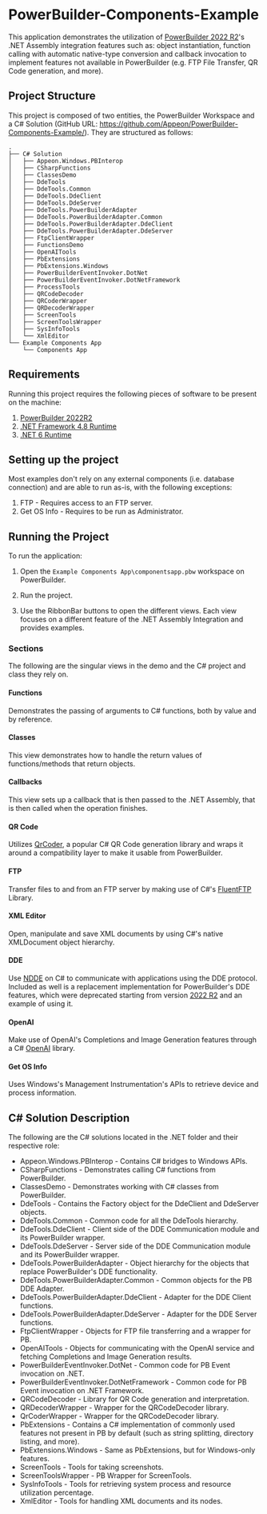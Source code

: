 # PowerBuilder-Components-Example 

This application demonstrates the utilization of [PowerBuilder 2022 R2](https://www.appeon.com/products/powerbuilder)'s .NET Assembly integration features such as: object instantiation, function calling with automatic native-type conversion and callback invocation to implement features not available in PowerBuilder (e.g. FTP File Transfer, QR Code generation, and more).

## Project Structure

This project is composed of two entities, the PowerBuilder Workspace and a C# Solution (GitHub URL: https://github.com/Appeon/PowerBuilder-Components-Example/). They are structured as follows:

```
.
├── C# Solution
│   ├── Appeon.Windows.PBInterop
│   ├── CSharpFunctions
│   ├── ClassesDemo
│   ├── DdeTools
│   ├── DdeTools.Common
│   ├── DdeTools.DdeClient
│   ├── DdeTools.DdeServer
│   ├── DdeTools.PowerBuilderAdapter
│   ├── DdeTools.PowerBuilderAdapter.Common
│   ├── DdeTools.PowerBuilderAdapter.DdeClient
│   ├── DdeTools.PowerBuilderAdapter.DdeServer
│   ├── FtpClientWrapper
│   ├── FunctionsDemo
│   ├── OpenAITools
│   ├── PbExtensions
│   ├── PbExtensions.Windows
│   ├── PowerBuilderEventInvoker.DotNet
│   ├── PowerBuilderEventInvoker.DotNetFramework
│   ├── ProcessTools
│   ├── QRCodeDecoder
│   ├── QRCoderWrapper
│   ├── QRDecoderWrapper
│   ├── ScreenTools
│   ├── ScreenToolsWrapper
│   ├── SysInfoTools
│   └── XmlEditor
└── Example Components App
    └── Components App
```

## Requirements

Running this project requires the following pieces of software to be present on the machine:

1. [PowerBuilder 2022R2](https://www.appeon.com/products/powerbuilder) 
2. [.NET Framework 4.8 Runtime ](https://dotnet.microsoft.com/en-us/download/dotnet-framework/net48) 
3. [.NET 6 Runtime](https://dotnet.microsoft.com/en-us/download/dotnet/6.0)

## Setting up the project

Most examples don't rely on any external components (i.e. database connection) and are able to run as-is, with the following exceptions:

1. FTP - Requires access to an FTP server.
2. Get OS Info - Requires to be run as Administrator.

## Running the Project

To run the application:

1. Open the `Example Components App\componentsapp.pbw` workspace on PowerBuilder.

2. Run the project.

3. Use the RibbonBar buttons to open the different views. Each view focuses on a different feature of the .NET Assembly Integration and provides examples.

### Sections

The following are the singular views in the demo and the C# project and class they rely on.

#### Functions

Demonstrates the passing of arguments to C# functions, both by value and by reference.

#### Classes

This view demonstrates how to handle the return values of functions/methods that return objects.

#### Callbacks

This view sets up a callback that is then passed to the .NET Assembly, that is then called when the operation finishes. 

#### QR Code

Utilizes [QrCoder](https://github.com/codebude/QRCoder), a popular C# QR Code generation library and wraps it around a compatibility layer to make it usable from PowerBuilder.

#### FTP

Transfer files to and from an FTP server by making use of C#'s [FluentFTP](https://github.com/robinrodricks/FluentFTP) Library.

#### XML Editor

Open, manipulate and save XML documents by using C#'s native XMLDocument object hierarchy.

#### DDE

Use [NDDE](https://github.com/anphonic/NDde) on C# to communicate with applications using the DDE protocol. Included as well is a replacement implementation for PowerBuilder's DDE features, which were deprecated starting from version [2022 R2](https://docs.appeon.com/pb/whats_new/Discontinued_Obsolete_features.html) and an example of using it.

#### OpenAI

Make use of OpenAI's Completions and Image Generation features through a C# [OpenAI](https://github.com/betalgo/openai) library.

#### Get OS Info

Uses Windows's Management Instrumentation's APIs to retrieve device and process information.

## C# Solution Description

The following are the C# solutions located in the .NET folder and their respective role:

- Appeon.Windows.PBInterop - Contains C# bridges to Windows APIs.
- CSharpFunctions - Demonstrates calling C# functions from PowerBuilder.
- ClassesDemo - Demonstrates working with C# classes from PowerBuilder.
- DdeTools - Contains the Factory object for the DdeClient and DdeServer objects.
- DdeTools.Common - Common code for all the DdeTools hierarchy.
- DdeTools.DdeClient - Client side of the DDE Communication module and its PowerBuilder wrapper.
- DdeTools.DdeServer - Server side of the DDE Communication module and its PowerBuilder wrapper.
- DdeTools.PowerBuilderAdapter - Object hierarchy for the objects that replace PowerBuilder's DDE functionality.
- DdeTools.PowerBuilderAdapter.Common - Common objects for the PB DDE Adapter.
- DdeTools.PowerBuilderAdapter.DdeClient - Adapter for the DDE Client functions.
- DdeTools.PowerBuilderAdapter.DdeServer - Adapter for the DDE Server functions.
- FtpClientWrapper - Objects for FTP file transferring and a wrapper for PB.
- OpenAITools - Objects for communicating with the OpenAI service and fetching Completions and Image Generation results.
- PowerBuilderEventInvoker.DotNet - Common code for PB Event invocation on .NET.
- PowerBuilderEventInvoker.DotNetFramework - Common code for PB Event invocation on .NET Framework.
- QRCodeDecoder - Library for QR Code generation and interpretation.
- QRDecoderWrapper - Wrapper for the QRCodeDecoder library.
- QrCoderWrapper - Wrapper for the QRCodeDecoder library.
- PbExtensions - Contains a C# implementation of commonly used features not present in PB by default (such as string splitting, directory listing, and more).
- PbExtensions.Windows - Same as PbExtensions, but for Windows-only features.
- ScreenTools - Tools for taking screenshots.
- ScreenToolsWrapper - PB Wrapper for ScreenTools.
- SysInfoTools - Tools for retrieving system process and resource utilization percentage.
- XmlEditor - Tools for handling XML documents and its nodes.
